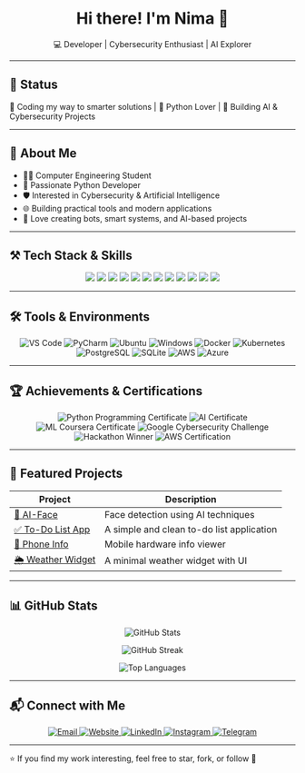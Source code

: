 <h1 align="center">Hi there! I'm Nima 👋</h1>

<p align="center">
  💻 Developer | Cybersecurity Enthusiast | AI Explorer
</p>

---

## 💬 Status

🎯 Coding my way to smarter solutions | 🐍 Python Lover | 🤖 Building AI & Cybersecurity Projects

---

## 🧠 About Me

- 👨‍🎓 Computer Engineering Student  
- 🐍 Passionate Python Developer  
- 🛡 Interested in Cybersecurity & Artificial Intelligence  
- 🌐 Building practical tools and modern applications  
- 🤖 Love creating bots, smart systems, and AI-based projects  

---

## ⚒️ Tech Stack & Skills

<p align="center">
  <img src="https://img.shields.io/badge/-Python-3776AB?style=flat&logo=python&logoColor=white" />
  <img src="https://img.shields.io/badge/-C++-00599C?style=flat&logo=c%2B%2B&logoColor=white" />
  <img src="https://img.shields.io/badge/-JavaScript-F7DF1E?style=flat&logo=javascript&logoColor=black" />
  <img src="https://img.shields.io/badge/-HTML5-E34F26?style=flat&logo=html5&logoColor=white" />
  <img src="https://img.shields.io/badge/-CSS3-1572B6?style=flat&logo=css3&logoColor=white" />
  <img src="https://img.shields.io/badge/-Git-F05032?style=flat&logo=git&logoColor=white" />
  <img src="https://img.shields.io/badge/-Linux-FCC624?style=flat&logo=linux&logoColor=black" />
  <img src="https://img.shields.io/badge/-Docker-2496ED?style=flat&logo=docker&logoColor=white" />
  <img src="https://img.shields.io/badge/-Kubernetes-326CE5?style=flat&logo=kubernetes&logoColor=white" />
  <img src="https://img.shields.io/badge/-TensorFlow-FF6F00?style=flat&logo=tensorflow&logoColor=white" />
  <img src="https://img.shields.io/badge/-AWS-232F3E?style=flat&logo=amazonaws&logoColor=white" />
  <img src="https://img.shields.io/badge/-PostgreSQL-4169E1?style=flat&logo=postgresql&logoColor=white" />
</p>

---

## 🛠 Tools & Environments

<p align="center">
  <!-- Editors & IDEs -->
  <img src="https://img.shields.io/badge/VS%20Code-007ACC?style=for-the-badge&logo=visualstudiocode&logoColor=white" alt="VS Code" />
  <img src="https://img.shields.io/badge/PyCharm-000000?style=for-the-badge&logo=pycharm&logoColor=white" alt="PyCharm" />

  <!-- Operating Systems -->
  <img src="https://img.shields.io/badge/Ubuntu-E95420?style=for-the-badge&logo=ubuntu&logoColor=white" alt="Ubuntu" />
  <img src="https://img.shields.io/badge/Windows-0078D6?style=for-the-badge&logo=windows&logoColor=white" alt="Windows" />

  <!-- Containers & Orchestration -->
  <img src="https://img.shields.io/badge/Docker-2496ED?style=for-the-badge&logo=docker&logoColor=white" alt="Docker" />
  <img src="https://img.shields.io/badge/Kubernetes-326CE5?style=for-the-badge&logo=kubernetes&logoColor=white" alt="Kubernetes" />

  <!-- Databases -->
  <img src="https://img.shields.io/badge/PostgreSQL-4169E1?style=for-the-badge&logo=postgresql&logoColor=white" alt="PostgreSQL" />
  <img src="https://img.shields.io/badge/SQLite-07405E?style=for-the-badge&logo=sqlite&logoColor=white" alt="SQLite" />

  <!-- Cloud Platforms -->
  <img src="https://img.shields.io/badge/AWS-232F3E?style=for-the-badge&logo=amazonaws&logoColor=white" alt="AWS" />
  <img src="https://img.shields.io/badge/Azure-007FFF?style=for-the-badge&logo=microsoftazure&logoColor=white" alt="Azure" />
</p>

---
## 🏆 Achievements & Certifications

<p align="center">
  <img src="https://img.shields.io/badge/Python%20Programming-Certified-3776AB?style=for-the-badge&logo=python&logoColor=white" alt="Python Programming Certificate" />
  <img src="https://img.shields.io/badge/Artificial%20Intelligence-Certified-FF6F61?style=for-the-badge&logo=opencv&logoColor=white" alt="AI Certificate" />
  <img src="https://img.shields.io/badge/Machine%20Learning-Coursera-0056D2?style=for-the-badge&logo=coursera&logoColor=white" alt="ML Coursera Certificate" />
  <img src="https://img.shields.io/badge/Google%20Cybersecurity-Challenge-4285F4?style=for-the-badge&logo=google&logoColor=white" alt="Google Cybersecurity Challenge" />
  <img src="https://img.shields.io/badge/Hackathon%20Winner-2024-4CAF50?style=for-the-badge&logo=trophy&logoColor=white" alt="Hackathon Winner" />
  <img src="https://img.shields.io/badge/AWS%20Solutions%20Architect-In%20Progress-FF9900?style=for-the-badge&logo=amazonaws&logoColor=white" alt="AWS Certification" />
</p>

---

## 🚀 Featured Projects

| Project | Description |
|--------|-------------|
| [🎯 AI-Face](https://github.com/nimaohamdi/AI-Face) | Face detection using AI techniques |
| [✅ To-Do List App](https://github.com/nimaohamdi/To-Do-List-App) | A simple and clean to-do list application |
| [📱 Phone Info](https://github.com/nimaohamdi/Phone-info) | Mobile hardware info viewer |
| [🌦 Weather Widget](https://github.com/nimaohamdi/weather-widget) | A minimal weather widget with UI |

---

## 📊 GitHub Stats

<p align="center">
  <img src="https://github-readme-stats.vercel.app/api?username=nimaohamdi&show_icons=true&theme=radical" alt="GitHub Stats" />
</p>

<p align="center">
  <img src="https://github-readme-streak-stats.herokuapp.com/?user=nimaohamdi&theme=radical" alt="GitHub Streak" />
</p>

<p align="center">
  <img src="https://github-readme-stats.vercel.app/api/top-langs/?username=nimaohamdi&layout=compact&theme=radical" alt="Top Languages" />
</p>

---

## 📬 Connect with Me

<p align="center">
  <a href="mailto:nimaohamdi.dev@gmail.com">
    <img src="https://img.shields.io/badge/Email-D14836?style=for-the-badge&logo=gmail&logoColor=white" alt="Email"/>
  </a>
  <a href="https://www.jstnimo.digital" target="_blank">
    <img src="https://img.shields.io/badge/Website-000000?style=for-the-badge&logo=About.me&logoColor=white" alt="Website"/>
  </a>
  <a href="https://www.linkedin.com/in/nima-hamdi-437b77246" target="_blank">
    <img src="https://img.shields.io/badge/LinkedIn-0077B5?style=for-the-badge&logo=linkedin&logoColor=white" alt="LinkedIn"/>
  </a>
  <a href="https://www.instagram.com/jstnimo/" target="_blank">
    <img src="https://img.shields.io/badge/Instagram-E4405F?style=for-the-badge&logo=instagram&logoColor=white" alt="Instagram"/>
  </a>
  <a href="https://t.me/niymahamdii" target="_blank">
    <img src="https://img.shields.io/badge/Telegram-2CA5E0?style=for-the-badge&logo=telegram&logoColor=white" alt="Telegram"/>
  </a>
</p>

---

⭐️ If you find my work interesting, feel free to star, fork, or follow 🙌
